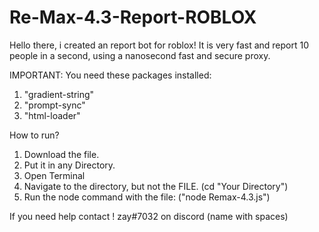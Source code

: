 # Re-Max-4.3-Report-ROBLOX
Hello there, i created an report bot for roblox! It is very fast and report 10 people in a second, using a nanosecond fast and secure proxy.     

IMPORTANT: You need these packages installed: 
1. "gradient-string"
2. "prompt-sync"
3. "html-loader"

How to run?
1. Download the file. 
2. Put it in any Directory.
3. Open Terminal
4. Navigate to the directory, but not the FILE. (cd "Your Directory")
5. Run the node command with the file: ("node Remax-4.3.js")

If you need help contact ! zay#7032 on discord (name with spaces)
